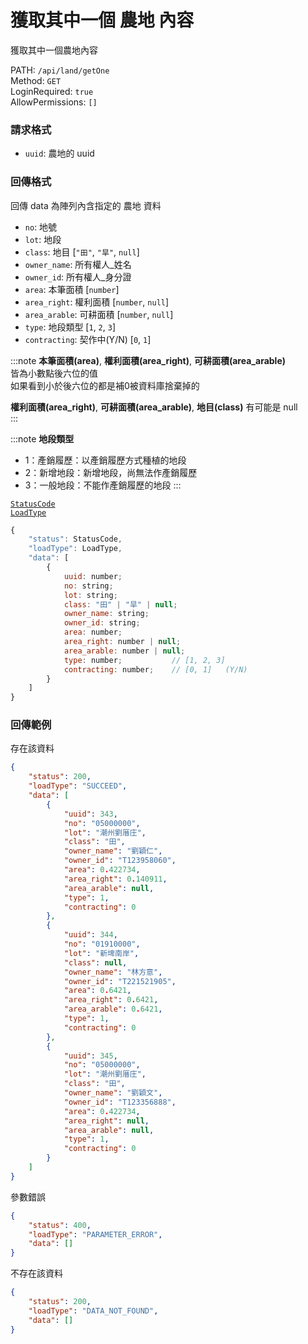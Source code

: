# 獲取其中一個 農地 內容

獲取其中一個農地內容

PATH: `/api/land/getOne`  
Method: `GET`  
LoginRequired: `true`  
AllowPermissions: `[]`  


### 請求格式
* `uuid`: 農地的 uuid


### 回傳格式

回傳 data 為陣列內含指定的 農地 資料  

* `no`: 地號
* `lot`: 地段
* `class`: 地目                 [`"田"`, `"旱"`, `null`]
* `owner_name`: 所有權人_姓名
* `owner_id`: 所有權人_身分證
* `area`: 本筆面積              [`number`]
* `area_right`: 權利面積        [`number`, `null`]
* `area_arable`: 可耕面積       [`number`, `null`]
* `type`: 地段類型              [`1`, `2`, `3`]
* `contracting`: 契作中(Y/N)    [`0`, `1`]

:::note
**本筆面積(area)**, **權利面積(area_right)**, **可耕面積(area_arable)**  
皆為小數點後六位的值  
如果看到小於後六位的都是補0被資料庫捨棄掉的  

**權利面積(area_right)**, **可耕面積(area_arable)**, **地目(class)** 有可能是 null  
:::

:::note
**地段類型**
 * 1：產銷履歷：以產銷履歷方式種植的地段
 * 2：新增地段：新增地段，尚無法作產銷履歷
 * 3：一般地段：不能作產銷履歷的地段
:::

[`StatusCode`](../types.md#statuscode)  
[`LoadType`](../types.md#loadtype)  

```js
{
    "status": StatusCode,
    "loadType": LoadType,
    "data": [
        {
            uuid: number;
            no: string;
            lot: string;
            class: "田" | "旱" | null;
            owner_name: string;
            owner_id: string;
            area: number;
            area_right: number | null;
            area_arable: number | null;
            type: number;           // [1, 2, 3]
            contracting: number;    // [0, 1]   (Y/N)
        }
    ]
}
```


### 回傳範例
存在該資料
```json
{
    "status": 200,
    "loadType": "SUCCEED",
    "data": [
        {
            "uuid": 343,
            "no": "05000000",
            "lot": "潮州劉厝庄",
            "class": "田",
            "owner_name": "劉穎仁",
            "owner_id": "T123958060",
            "area": 0.422734,
            "area_right": 0.140911,
            "area_arable": null,
            "type": 1,
            "contracting": 0
        },
        {
            "uuid": 344,
            "no": "01910000",
            "lot": "新埤南岸",
            "class": null,
            "owner_name": "林方意",
            "owner_id": "T221521905",
            "area": 0.6421,
            "area_right": 0.6421,
            "area_arable": 0.6421,
            "type": 1,
            "contracting": 0
        },
        {
            "uuid": 345,
            "no": "05000000",
            "lot": "潮州劉厝庄",
            "class": "田",
            "owner_name": "劉穎文",
            "owner_id": "T123356888",
            "area": 0.422734,
            "area_right": null,
            "area_arable": null,
            "type": 1,
            "contracting": 0
        }
    ]
}
```

參數錯誤
```json
{
    "status": 400,
    "loadType": "PARAMETER_ERROR",
    "data": []
}
```

不存在該資料
```json
{
    "status": 200,
    "loadType": "DATA_NOT_FOUND",
    "data": []
}
```